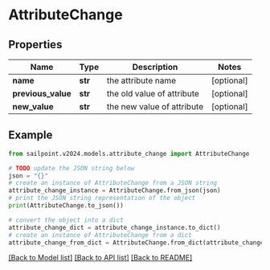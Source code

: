 # AttributeChange


## Properties

Name | Type | Description | Notes
------------ | ------------- | ------------- | -------------
**name** | **str** | the attribute name | [optional] 
**previous_value** | **str** | the old value of attribute | [optional] 
**new_value** | **str** | the new value of attribute | [optional] 

## Example

```python
from sailpoint.v2024.models.attribute_change import AttributeChange

# TODO update the JSON string below
json = "{}"
# create an instance of AttributeChange from a JSON string
attribute_change_instance = AttributeChange.from_json(json)
# print the JSON string representation of the object
print(AttributeChange.to_json())

# convert the object into a dict
attribute_change_dict = attribute_change_instance.to_dict()
# create an instance of AttributeChange from a dict
attribute_change_from_dict = AttributeChange.from_dict(attribute_change_dict)
```
[[Back to Model list]](../README.md#documentation-for-models) [[Back to API list]](../README.md#documentation-for-api-endpoints) [[Back to README]](../README.md)


